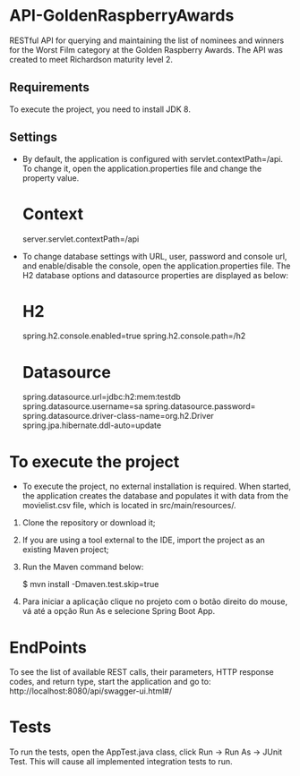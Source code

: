 # API-GoldenRaspberryAwards

RESTful API for querying and maintaining the list of nominees and winners for the Worst Film category at the Golden Raspberry Awards. The API was created to meet Richardson maturity level 2.

## Requirements

To execute the project, you need to install JDK 8.

## Settings

- By default, the application is configured with servlet.contextPath=/api. To change it, open the application.properties file and change the property value.

    # Context
    server.servlet.contextPath=/api

- To change database settings with URL, user, password and console url, and enable/disable the console, open the application.properties file. The H2 database options and datasource properties are displayed as below:

    # H2
    spring.h2.console.enabled=true
    spring.h2.console.path=/h2
    
    # Datasource
    spring.datasource.url=jdbc:h2:mem:testdb
    spring.datasource.username=sa
    spring.datasource.password=
    spring.datasource.driver-class-name=org.h2.Driver
    spring.jpa.hibernate.ddl-auto=update

# To execute the project

- To execute the project, no external installation is required. When started, the application creates the database and populates it with data from the movielist.csv file, which is located in src/main/resources/.

1. Clone the repository or download it;
2. If you are using a tool external to the IDE, import the project as an existing Maven project;
3. Run the Maven command below:

    $ mvn install -Dmaven.test.skip=true

4. Para iniciar a aplicação clique no projeto com o botão direito do mouse, vá até a opção Run As e selecione Spring Boot App.

# EndPoints

To see the list of available REST calls, their parameters, HTTP response codes, and return type, start the application and go to: http://localhost:8080/api/swagger-ui.html#/   

# Tests

To run the tests, open the AppTest.java class, click Run -> Run As -> JUnit Test. This will cause all implemented integration tests to run.

